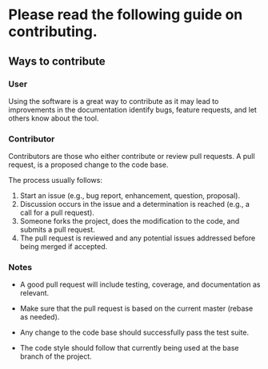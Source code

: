# Please read the following guide on contributing.

## Ways to contribute

### User

Using the software is a great way to contribute as it may lead to improvements in the documentation identify bugs, feature requests, and let others know about the tool.

### Contributor

Contributors are those who either contribute or review pull requests. A pull request, is a proposed change to the code base.

The process usually follows:

1. Start an issue (e.g., bug report, enhancement, question, proposal).
2. Discussion occurs in the issue and a determination is reached (e.g., a call for a pull request).
3. Someone forks the project, does the modification to the code, and submits a pull request.
4. The pull request is reviewed and any potential issues addressed before being merged if accepted.

### Notes

- A good pull request will include testing, coverage, and documentation as relevant.

- Make sure that the pull request is based on the current master (rebase as needed).

- Any change to the code base should successfully pass the test suite.

- The code style should follow that currently being used at the base branch of the project.
